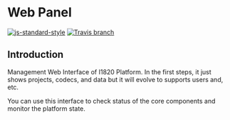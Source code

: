 # Web Panel

[![js-standard-style](https://cdn.rawgit.com/feross/standard/master/badge.svg)](http://standardjs.com)
[![Travis branch](https://img.shields.io/travis/com/I1820/interface/master.svg?style=flat-square)](https://travis-ci.com/I1820/interface)

## Introduction

Management Web Interface of I1820 Platform. In the first steps, it just shows projects, codecs,
and data but it will evolve to supports users and, etc.

You can use this interface to check status of the core components and monitor the platform state.
